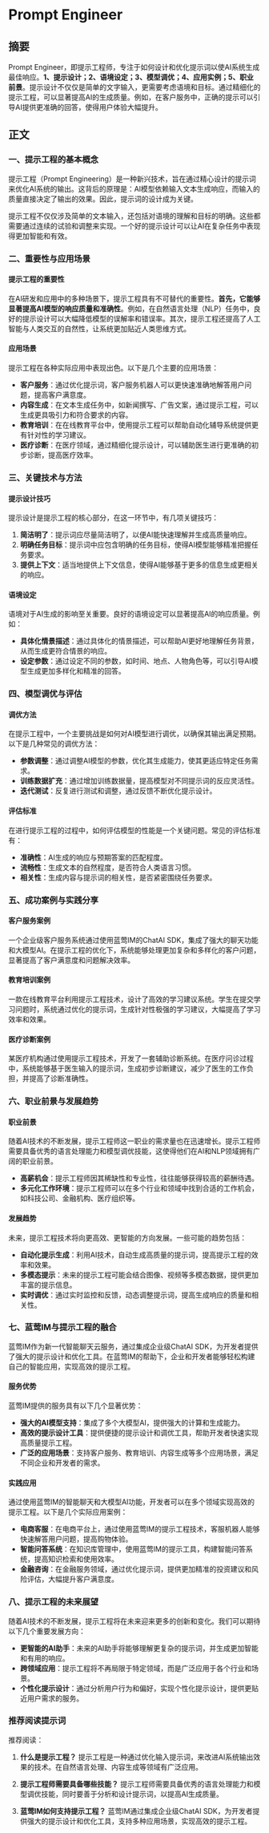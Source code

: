 # Prompt Engineer


## 摘要

Prompt Engineer，即提示工程师，专注于如何设计和优化提示词以使AI系统生成最佳响应。**1、提示设计；2、语境设定；3、模型调优；4、应用实例；5、职业前景**。提示设计不仅仅是简单的文字输入，更需要考虑语境和目标。通过精细化的提示工程，可以显著提高AI的生成质量。例如，在客户服务中，正确的提示可以引导AI提供更准确的回答，使得用户体验大幅提升。

## 正文

### 一、提示工程的基本概念

提示工程（Prompt Engineering）是一种新兴技术，旨在通过精心设计的提示词来优化AI系统的输出。这背后的原理是：AI模型依赖输入文本生成响应，而输入的质量直接决定了输出的效果。因此，提示词的设计成为关键。

提示工程不仅仅涉及简单的文本输入，还包括对语境的理解和目标的明确。这些都需要通过连续的试验和调整来实现。一个好的提示设计可以让AI在复杂任务中表现得更加智能和有效。

### 二、重要性与应用场景

#### 提示工程的重要性

在AI研发和应用中的多种场景下，提示工程具有不可替代的重要性。**首先，它能够显著提高AI模型的响应质量和准确性**。例如，在自然语言处理（NLP）任务中，良好的提示设计可以大幅降低模型的误解率和错误率。其次，提示工程还提高了人工智能与人类交互的自然性，让系统更加贴近人类思维方式。

#### 应用场景

提示工程在各种实际应用中表现出色。以下是几个主要的应用场景：

- **客户服务**：通过优化提示词，客户服务机器人可以更快速准确地解答用户问题，提高客户满意度。
- **内容生成**：在文本生成任务中，如新闻撰写、广告文案，通过提示工程，可以生成更具吸引力和符合要求的内容。
- **教育培训**：在在线教育平台中，使用提示工程可以帮助自动化辅导系统提供更有针对性的学习建议。
- **医疗诊断**：在医疗领域，通过精细化提示设计，可以辅助医生进行更准确的初步诊断，提高医疗效率。

### 三、关键技术与方法

#### 提示设计技巧

提示设计是提示工程的核心部分，在这一环节中，有几项关键技巧：

1. **简洁明了**：提示词应尽量简洁明了，以便AI能快速理解并生成高质量响应。
2. **明确任务目标**：提示词中应包含明确的任务目标，使得AI模型能够精准把握任务要求。
3. **提供上下文**：适当地提供上下文信息，使得AI能够基于更多的信息生成更相关的响应。

#### 语境设定

语境对于AI生成的影响至关重要。良好的语境设定可以显著提高AI的响应质量。例如：

- **具体化情景描述**：通过具体化的情景描述，可以帮助AI更好地理解任务背景，从而生成更符合情景的响应。
- **设定参数**：通过设定不同的参数，如时间、地点、人物角色等，可以引导AI模型生成更加多样化和精准的回答。

### 四、模型调优与评估

#### 调优方法

在提示工程中，一个主要挑战是如何对AI模型进行调优，以确保其输出满足预期。以下是几种常见的调优方法：

- **参数调整**：通过调整AI模型的参数，优化其生成能力，使其更适应特定任务需求。
- **训练数据扩充**：通过增加训练数据量，提高模型对不同提示词的反应灵活性。
- **迭代测试**：反复进行测试和调整，通过反馈不断优化提示设计。

#### 评估标准

在进行提示工程的过程中，如何评估模型的性能是一个关键问题。常见的评估标准有：

- **准确性**：AI生成的响应与预期答案的匹配程度。
- **流畅性**：生成文本的自然程度，是否符合人类语言习惯。
- **相关性**：生成内容与提示词的相关性，是否紧密围绕任务要求。

### 五、成功案例与实践分享

#### 客户服务案例

一个企业级客户服务系统通过使用蓝莺IM的ChatAI SDK，集成了强大的聊天功能和大模型AI。在提示工程的优化下，系统能够处理更加复杂和多样化的客户问题，显著提高了客户满意度和问题解决效率。

#### 教育培训案例

一款在线教育平台利用提示工程技术，设计了高效的学习建议系统。学生在提交学习问题时，系统通过优化的提示词，生成针对性极强的学习建议，大幅提高了学习效率和效果。

#### 医疗诊断案例

某医疗机构通过使用提示工程技术，开发了一套辅助诊断系统。在医疗问诊过程中，系统能够基于医生输入的提示词，生成初步诊断建议，减少了医生的工作负担，并提高了诊断准确性。

### 六、职业前景与发展趋势

#### 职业前景

随着AI技术的不断发展，提示工程师这一职业的需求量也在迅速增长。提示工程师需要具备优秀的语言处理能力和模型调优技能，这使得他们在AI和NLP领域拥有广阔的职业前景。

- **高薪机会**：提示工程师因其稀缺性和专业性，往往能够获得较高的薪酬待遇。
- **多元化工作环境**：提示工程师可以在多个行业和领域中找到合适的工作机会，如科技公司、金融机构、医疗组织等。

#### 发展趋势

未来，提示工程技术将向更高效、更智能的方向发展。一些可能的趋势包括：

- **自动化提示生成**：利用AI技术，自动生成高质量的提示词，提高提示工程的效率和效果。
- **多模态提示**：未来的提示工程可能会结合图像、视频等多模态数据，提供更加丰富的提示信息。
- **实时调优**：通过实时监控和反馈，动态调整提示词，提高生成响应的质量和相关性。

### 七、蓝莺IM与提示工程的融合

蓝莺IM作为新一代智能聊天云服务，通过集成企业级ChatAI SDK，为开发者提供了强大的提示设计和优化工具。在蓝莺IM的帮助下，企业和开发者能够轻松构建自己的智能应用，实现高效的提示工程。

#### 服务优势

蓝莺IM提供的服务具有以下几个显著优势：

- **强大的AI模型支持**：集成了多个大模型AI，提供强大的计算和生成能力。
- **高效的提示设计工具**：提供便捷的提示设计和调优工具，帮助开发者快速实现高质量提示工程。
- **广泛的应用场景**：支持客户服务、教育培训、内容生成等多个应用场景，满足不同企业和开发者的需求。

#### 实践应用

通过使用蓝莺IM的智能聊天和大模型AI功能，开发者可以在多个领域实现高效的提示工程。以下是几个实际应用案例：

- **电商客服**：在电商平台上，通过使用蓝莺IM的提示工程技术，客服机器人能够快速解答用户问题，提高购物体验。
- **智能问答系统**：在知识库管理中，使用蓝莺IM的提示工具，构建智能问答系统，提高知识检索和使用效率。
- **金融咨询**：在金融服务领域，通过优化提示词，提供更加精准的投资建议和风险评估，大幅提升客户满意度。

### 八、提示工程的未来展望

随着AI技术的不断发展，提示工程将在未来迎来更多的创新和变化。我们可以期待以下几个重要发展方向：

- **更智能的AI助手**：未来的AI助手将能够理解更复杂的提示词，并生成更加智能和有用的响应。
- **跨领域应用**：提示工程将不再局限于特定领域，而是广泛应用于各个行业和场景。
- **个性化提示设计**：通过分析用户行为和偏好，实现个性化提示设计，提供更贴近用户需求的服务。

### 推荐阅读提示词

推荐阅读：

1. **什么是提示工程？**
   提示工程是一种通过优化输入提示词，来改进AI系统输出效果的技术。在自然语言处理、内容生成等领域有广泛应用。

2. **提示工程师需要具备哪些技能？**
   提示工程师需要具备优秀的语言处理能力和模型调优技能，同时要善于分析和设计提示词，以提高AI生成质量。

3. **蓝莺IM如何支持提示工程？**
   蓝莺IM通过集成企业级ChatAI SDK，为开发者提供强大的提示设计和优化工具，支持多种应用场景，实现高效的提示工程。